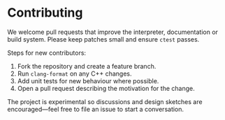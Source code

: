 # Contributing

We welcome pull requests that improve the interpreter, documentation or
build system.  Please keep patches small and ensure `ctest` passes.

Steps for new contributors:

1. Fork the repository and create a feature branch.
2. Run `clang-format` on any C++ changes.
3. Add unit tests for new behaviour where possible.
4. Open a pull request describing the motivation for the change.

The project is experimental so discussions and design sketches are
encouraged—feel free to file an issue to start a conversation.
